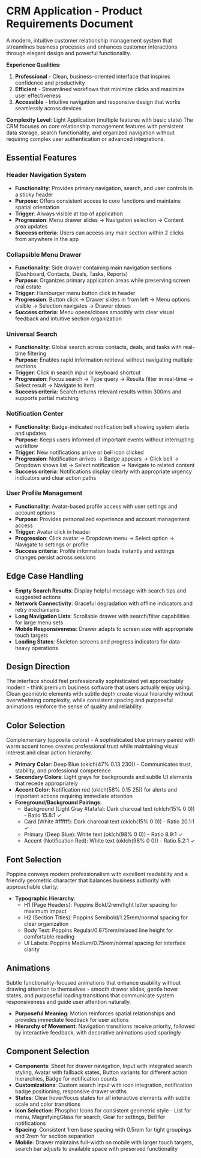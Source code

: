 # CRM Application - Product Requirements Document

A modern, intuitive customer relationship management system that streamlines business processes and enhances customer interactions through elegant design and powerful functionality.

**Experience Qualities**:
1. **Professional** - Clean, business-oriented interface that inspires confidence and productivity
2. **Efficient** - Streamlined workflows that minimize clicks and maximize user effectiveness  
3. **Accessible** - Intuitive navigation and responsive design that works seamlessly across devices

**Complexity Level**: Light Application (multiple features with basic state)
The CRM focuses on core relationship management features with persistent data storage, search functionality, and organized navigation without requiring complex user authentication or advanced integrations.

## Essential Features

### Header Navigation System
- **Functionality**: Provides primary navigation, search, and user controls in a sticky header
- **Purpose**: Offers consistent access to core functions and maintains spatial orientation
- **Trigger**: Always visible at top of application
- **Progression**: Menu drawer slides → Navigation selection → Content area updates
- **Success criteria**: Users can access any main section within 2 clicks from anywhere in the app

### Collapsible Menu Drawer  
- **Functionality**: Side drawer containing main navigation sections (Dashboard, Contacts, Deals, Tasks, Reports)
- **Purpose**: Organizes primary application areas while preserving screen real estate
- **Trigger**: Hamburger menu button click in header
- **Progression**: Button click → Drawer slides in from left → Menu options visible → Selection navigates → Drawer closes
- **Success criteria**: Menu opens/closes smoothly with clear visual feedback and intuitive section organization

### Universal Search
- **Functionality**: Global search across contacts, deals, and tasks with real-time filtering
- **Purpose**: Enables rapid information retrieval without navigating multiple sections  
- **Trigger**: Click in search input or keyboard shortcut
- **Progression**: Focus search → Type query → Results filter in real-time → Select result → Navigate to item
- **Success criteria**: Search returns relevant results within 300ms and supports partial matching

### Notification Center
- **Functionality**: Badge-indicated notification bell showing system alerts and updates
- **Purpose**: Keeps users informed of important events without interrupting workflow
- **Trigger**: New notifications arrive or bell icon clicked
- **Progression**: Notification arrives → Badge appears → Click bell → Dropdown shows list → Select notification → Navigate to related content
- **Success criteria**: Notifications display clearly with appropriate urgency indicators and clear action paths

### User Profile Management
- **Functionality**: Avatar-based profile access with user settings and account options
- **Purpose**: Provides personalized experience and account management access
- **Trigger**: Avatar click in header
- **Progression**: Click avatar → Dropdown menu → Select option → Navigate to settings or profile
- **Success criteria**: Profile information loads instantly and settings changes persist across sessions

## Edge Case Handling
- **Empty Search Results**: Display helpful message with search tips and suggested actions
- **Network Connectivity**: Graceful degradation with offline indicators and retry mechanisms  
- **Long Navigation Lists**: Scrollable drawer with search/filter capabilities for large menu sets
- **Mobile Responsiveness**: Drawer adapts to screen size with appropriate touch targets
- **Loading States**: Skeleton screens and progress indicators for data-heavy operations

## Design Direction
The interface should feel professionally sophisticated yet approachably modern - think premium business software that users actually enjoy using. Clean geometric elements with subtle depth create visual hierarchy without overwhelming complexity, while consistent spacing and purposeful animations reinforce the sense of quality and reliability.

## Color Selection
Complementary (opposite colors) - A sophisticated blue primary paired with warm accent tones creates professional trust while maintaining visual interest and clear action hierarchy.

- **Primary Color**: Deep Blue (oklch(47% 0.13 230)) - Communicates trust, stability, and professional competence
- **Secondary Colors**: Light grays for backgrounds and subtle UI elements that recede appropriately  
- **Accent Color**: Notification red (oklch(58% 0.15 25)) for alerts and important actions requiring immediate attention
- **Foreground/Background Pairings**: 
  - Background (Light Gray #fafafa): Dark charcoal text (oklch(15% 0 0)) - Ratio 15.8:1 ✓
  - Card (White #ffffff): Dark charcoal text (oklch(15% 0 0)) - Ratio 20.1:1 ✓  
  - Primary (Deep Blue): White text (oklch(98% 0 0)) - Ratio 8.9:1 ✓
  - Accent (Notification Red): White text (oklch(98% 0 0)) - Ratio 5.2:1 ✓

## Font Selection
Poppins conveys modern professionalism with excellent readability and a friendly geometric character that balances business authority with approachable clarity.

- **Typographic Hierarchy**: 
  - H1 (Page Headers): Poppins Bold/2rem/tight letter spacing for maximum impact
  - H2 (Section Titles): Poppins Semibold/1.25rem/normal spacing for clear organization  
  - Body Text: Poppins Regular/0.875rem/relaxed line height for comfortable reading
  - UI Labels: Poppins Medium/0.75rem/normal spacing for interface clarity

## Animations
Subtle functionality-focused animations that enhance usability without drawing attention to themselves - smooth drawer slides, gentle hover states, and purposeful loading transitions that communicate system responsiveness and guide user attention naturally.

- **Purposeful Meaning**: Motion reinforces spatial relationships and provides immediate feedback for user actions
- **Hierarchy of Movement**: Navigation transitions receive priority, followed by interactive feedback, with decorative animations used sparingly

## Component Selection
- **Components**: Sheet for drawer navigation, Input with integrated search styling, Avatar with fallback states, Button variants for different action hierarchies, Badge for notification counts
- **Customizations**: Custom search input with icon integration, notification badge positioning, responsive drawer widths
- **States**: Clear hover/focus states for all interactive elements with subtle scale and color transitions
- **Icon Selection**: Phosphor Icons for consistent geometric style - List for menu, MagnifyingGlass for search, Gear for settings, Bell for notifications
- **Spacing**: Consistent 1rem base spacing with 0.5rem for tight groupings and 2rem for section separation
- **Mobile**: Drawer maintains full-width on mobile with larger touch targets, search bar adjusts to available space with preserved functionality